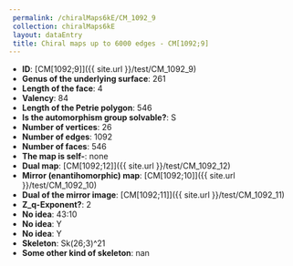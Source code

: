 ```yaml
--- 
 permalink: /chiralMaps6kE/CM_1092_9 
 collection: chiralMaps6kE
 layout: dataEntry
 title: Chiral maps up to 6000 edges - CM[1092;9]
---
```


- **ID**: [CM[1092;9]]({{ site.url }}/test/CM_1092_9)
- **Genus of the underlying surface**: 261
- **Length of the face**: 4
- **Valency**: 84
- **Length of the Petrie polygon**: 546
- **Is the automorphism group solvable?**: S
- **Number of vertices**: 26
- **Number of edges**: 1092
- **Number of faces**: 546
- **The map is self-**: none
- **Dual map**: [CM[1092;12]]({{ site.url }}/test/CM_1092_12)
- **Mirror (enantihomorphic) map**: [CM[1092;10]]({{ site.url }}/test/CM_1092_10)
- **Dual of the mirror image**: [CM[1092;11]]({{ site.url }}/test/CM_1092_11)
- **Z_q-Exponent?**: 2
- **No idea**:  43:10
- **No idea**: Y
- **No idea**: Y
- **Skeleton**: Sk(26;3)^21
- **Some other kind of skeleton**: nan
